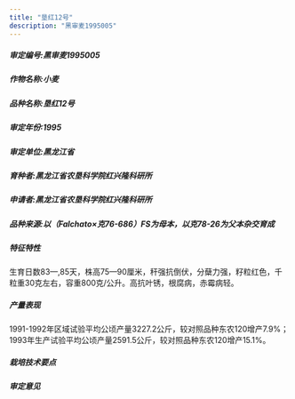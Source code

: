 ```yaml
---
title: "垦红12号"
description: "黑审麦1995005"
---
```

##### 审定编号:黑审麦1995005

##### 作物名称:小麦

##### 品种名称:垦红12号

##### 审定年份:1995

##### 审定单位:黑龙江省

##### 育种者:黑龙江省农垦科学院红兴隆科研所

##### 申请者:黑龙江省农垦科学院红兴隆科研所

##### 品种来源:以（Falchato×克76-686）FS为母本，以克78-26为父本杂交育成

##### 特征特性
生育日数83—,85天，株高75—90厘米，秆强抗倒伏，分蘖力强，籽粒红色，千粒重30克左右，容重800克/公升。高抗叶锈，根腐病，赤霉病轻。

##### 产量表现
1991-1992年区域试验平均公顷产量3227.2公斤，较对照品种东农120增产7.9%； 1993年生产试验平均公顷产量2591.5公斤，较对照品种东农120增产15.1%。

##### 栽培技术要点


##### 审定意见

